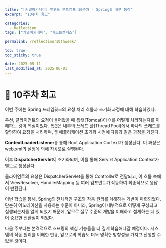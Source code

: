 ```yaml
---
title: "[커널아카데미] 백엔드 부트캠프 10주차 - Spring의 내부 동작"
excerpt: "10주차 회고"

categories:
  - Reflection
tags: ["커널아카데미", "패스트캠퍼스"]

permalink: /reflection/10thweek/

toc: true
toc_sticky: true

date: 2025-05-11
last_modified_at: 2025-06-01
---
```


# 📜 10주차 회고
이번 주에는 Spring 프레임워크의 요청 처리 흐름과 초기화 과정에 대해 학습하였다.

우선, 클라이언트의 요청이 들어왔을 때 톰캣(Tomcat)이 이를 어떻게 처리하는지를 이해하는 것이 핵심이었다.
톰캣은 내부의 쓰레드 풀(Thread Pool)에서 하나의 쓰레드를 할당하여 요청을 처리하며, 웹 애플리케이션 초기화 시점에 다음과 같은 과정을 거친다.

**ContextLoaderListener**를 통해 Root Application Context가 생성된다. 이 과정은 web.xml의 설정에 의해 자동으로 실행된다.

이후 **DispatcherServlet**이 초기화되며, 이를 통해 Servlet Application Context가 별도로 생성된다.

클라이언트의 요청은 DispatcherServlet을 통해 Controller로 전달되고, 이 흐름 속에서 ViewResolver, HandlerMapping 등 여러 컴포넌트가 작동하여 최종적으로 응답이 반환된다.

이번 학습을 통해, Spring의 전체적인 구조와 작동 원리를 이해하는 기반이 마련되었다. 단순히 어노테이션을 사용하는 수준이 아니라, Spring이 내부적으로 어떻게 구성되고 실행되는지를 알게 되었기 때문에, 앞으로 실무 수준의 개발을 이해하고 설계하는 데 있어 중요한 전환점이 되었다.

다음 주부터는 본격적으로 스프링의 핵심 기능들을 더 깊게 학습해나갈 예정이다. 시스템의 작동 원리를 이해한 만큼, 앞으로의 학습도 더욱 명확한 방향성을 가지고 진행할 수 있을 것이다.